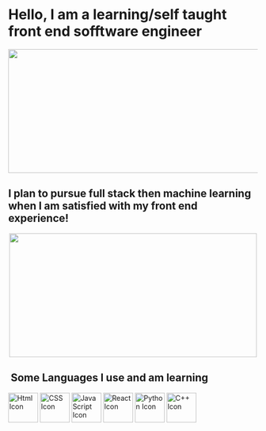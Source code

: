 <H1>Hello, I am a learning/self taught front end sofftware engineer</H1> 
<p align="center">
  <img src="https://giffiles.alphacoders.com/936/93695.gif" width="5000" height="250">
<h2>I plan to pursue full stack then machine learning when I am satisfied with my front end experience!</h2>
  <p align="center">
<img src="https://media.tenor.com/KIy1yJZYtUcAAAAM/konata-izumi-izumi-konata.gif" width="500" height="250">
 <!---->

<h2> &nbsp;Some Languages I use and am learning </h2>
 <p align="left">
  <img src="https://cdn.jsdelivr.net/gh/devicons/devicon@latest/icons/html5/html5-original-wordmark.svg" alt="Html Icon" width="60" height="60"/>
  <img src="https://cdn.jsdelivr.net/gh/devicons/devicon@latest/icons/css3/css3-original-wordmark.svg" alt="CSS Icon" Width="60" Height="60" />
  <img src="https://cdn.jsdelivr.net/gh/devicons/devicon@latest/icons/javascript/javascript-original.svg" alt="JavaScript Icon" Width="60" Height="60" />
  <img src="https://cdn.jsdelivr.net/gh/devicons/devicon@latest/icons/react/react-original-wordmark.svg" alt="React Icon" Width="60" Height="60" />
  <img src="https://cdn.jsdelivr.net/gh/devicons/devicon@latest/icons/python/python-original-wordmark.svg" alt="Python Icon" Width="60" Height="60"  />
  <img src="https://cdn.jsdelivr.net/gh/devicons/devicon@latest/icons/cplusplus/cplusplus-original.svg" alt="C++ Icon" Width="60" Height="60" />
          
          
          
          

          
          
